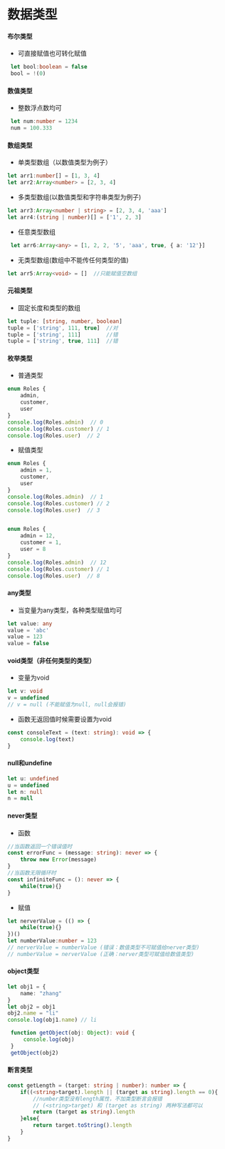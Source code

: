 <!--
 * @Page: 
 * @Version: 1.0.0
 * @Autor: xumeng
 * @Date: 2020-05-08 19:08:42
 * @LastEditors: Please set LastEditors
 * @LastEditTime: 2020-05-10 10:11:15
 -->
# 数据类型

#### 布尔类型
- 可直接赋值也可转化赋值
```ts
 let bool:boolean = false
 bool = !(0)
```

#### 数值类型
- 整数浮点数均可
```ts
 let num:number = 1234
 num = 100.333
```

#### 数组类型
- 单类型数组（以数值类型为例子）
```ts
let arr1:number[] = [1, 3, 4]
let arr2:Array<number> = [2, 3, 4]
```
- 多类型数组(以数值类型和字符串类型为例子)
```ts
let arr3:Array<number | string> = [2, 3, 4, 'aaa']
let arr4:(string | number)[] = ['1', 2, 3]
```
- 任意类型数组
```ts
 let arr6:Array<any> = [1, 2, 2, '5', 'aaa', true, { a: '12'}]
```
- 无类型数组(数组中不能传任何类型的值)
```ts
let arr5:Array<void> = []  //只能赋值空数组
```

#### 元祖类型
- 固定长度和类型的数组
```ts
let tuple: [string, number, boolean]
tuple = ['string', 111, true]  //对
tuple = ['string', 111]        //错
tuple = ['string', true, 111]  //错
```

#### 枚举类型
- 普通类型
```ts
enum Roles {
    admin,
    customer,
    user
}
console.log(Roles.admin)  // 0
console.log(Roles.customer) // 1
console.log(Roles.user)  // 2
```
- 赋值类型
```ts
enum Roles {
    admin = 1,
    customer,
    user
}
console.log(Roles.admin)  // 1
console.log(Roles.customer) // 2
console.log(Roles.user)  // 3


enum Roles {
    admin = 12,
    customer = 1,
    user = 8
}
console.log(Roles.admin)  // 12
console.log(Roles.customer) // 1
console.log(Roles.user)  // 8
```

#### any类型
- 当变量为any类型，各种类型赋值均可
```ts
let value: any
value = 'abc'
value = 123
value = false
```
#### void类型（非任何类型的类型）
- 变量为void
```ts
let v: void
v = undefined
// v = null (不能赋值为null, null会报错)
```
- 函数无返回值时候需要设置为void
```ts
const consoleText = (text: string): void => {
    console.log(text)
}
```

#### null和undefine
```ts
let u: undefined
u = undefined
let n: null
n = null
```

#### never类型
- 函数
```ts
//当函数返回一个错误值时
const errorFunc = (message: string): never => {
    throw new Error(message)
}
//当函数无限循环时
const infiniteFunc = (): never => {
    while(true){}
}

```
- 赋值
```ts
let nerverValue = (() => {
    while(true){}
})()
let numberValue:number = 123
// nerverValue = numberValue (错误：数值类型不可赋值给nerver类型)
// numberValue = nerverValue (正确：nerver类型可赋值给数值类型)
```

#### object类型
```ts
let obj1 = {
    name: "zhang"
}
let obj2 = obj1
obj2.name = "li"
console.log(obj1.name) // li

 function getObject(obj: Object): void {
     console.log(obj)
 }
 getObject(obj2)
```

#### 断言类型
```ts
const getLength = (target: string | number): number => {
    if((<string>target).length || (target as string).length == 0){
        //number类型没有length属性，不加类型断言会报错
        // (<string>target) 和 (target as string) 两种写法都可以
        return (target as string).length
    }else{
        return target.toString().length
    }
}
```



